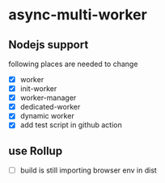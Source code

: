 # async-multi-worker

## Nodejs support

following places are needed to change

- [x] worker
- [x] init-worker
- [x] worker-manager
- [x] dedicated-worker
- [x] dynamic worker
- [x] add test script in github action

## use Rollup

- [ ] build is still importing browser env in dist
